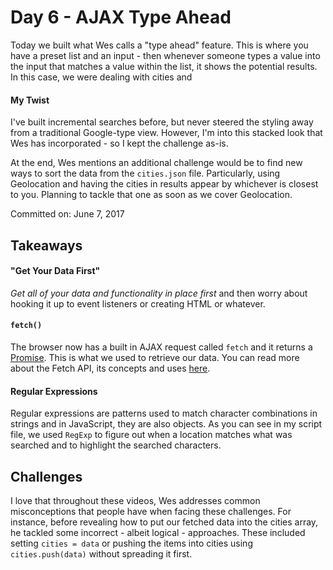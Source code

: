 # Day 6 - AJAX Type Ahead
Today we built what Wes calls a "type ahead" feature. This is where you have a preset list and an input - then whenever someone types a value into the input that matches a value within the list, it shows the potential results. In this case, we were dealing with cities and

#### My Twist
I've built incremental searches before, but never steered the styling away from a traditional Google-type view. However, I'm into this stacked look that Wes has incorporated - so I kept the challenge as-is.

At the end, Wes mentions an additional challenge would be to find new ways to sort the data from the ```cities.json``` file. Particularly, using Geolocation and having the cities in results appear by whichever is closest to you. Planning to tackle that one as soon as we cover Geolocation.

Committed on: June 7, 2017

## Takeaways

#### "Get Your Data First"
_Get all of your data and functionality in place first_ and then worry about hooking it up to event listeners or creating HTML or whatever.

#### ```fetch()```
The browser now has a built in AJAX request called ```fetch``` and it returns a [Promise](https://developer.mozilla.org/en/docs/Web/JavaScript/Reference/Global_Objects/Promise). This is what we used to retrieve our data. You can read more about the Fetch API, its concepts and uses [here](https://developer.mozilla.org/en/docs/Web/API/Fetch_API).

#### Regular Expressions
Regular expressions are patterns used to match character combinations in strings and in JavaScript, they are also objects. As you can see in my script file, we used ```RegExp``` to figure out when a location matches what was searched and to highlight the searched characters.

## Challenges
I love that throughout these videos, Wes addresses common misconceptions that people have when facing these challenges.  For instance, before revealing how to put our fetched data into the cities array, he tackled some incorrect - albeit logical - approaches. These included setting ```cities = data``` or pushing the items into cities using ```cities.push(data)``` without spreading it first.   
